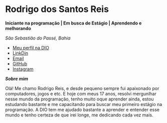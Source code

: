 
# Rodrigo dos Santos Reis

**Iniciante na programação | Em busca de Estágio | Aprendendo e melhorando**

*São Sebastião do Passé, Bahia*

- [Meu perfil na DIO](https://web.dio.me/users/rodrigoreis15822?tab=achievements)
- [LinkDin](https://www.linkedin.com/in/rodrigo-dos-santos-reis-44815b372/)
- [Email](rodigoreis15822@gmail.com)
- [GitHub](https://github.com/Ryzexns)
- [Instagram](https://www.instagram.com/orodrigorz/)


***Sobre mim***

Olá! Me chamo Rodrigo Reis, e desde pequeno sempre fui apaixonado por computadores, jogos e etc. E hoje com meus 17 anos, resolvi mergunlhar nesse mundo da programação, tenho muito oque aprender ainda, estou estudando bastante e me capacitando para buscar meu primeiro estágio na programação. A DIO tem me ajudado bastante a aprender e entender esse mundo e tenho certeza de que irei longe, me dedicando cada vez mais.



